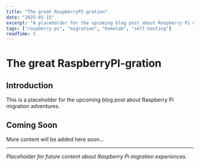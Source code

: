 ```yaml
---
title: "The great RaspberryPI-gration"
date: "2025-01-15"
excerpt: "A placeholder for the upcoming blog post about Raspberry Pi migration adventures."
tags: ["raspberry-pi", "migration", "homelab", "self-hosting"]
readTime: 5
---
```


# The great RaspberryPI-gration

## Introduction

This is a placeholder for the upcoming blog post about Raspberry Pi migration adventures.

## Coming Soon

More content will be added here soon...

---

*Placeholder for future content about Raspberry Pi migration experiences.* 